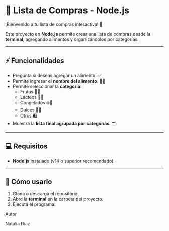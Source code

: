 #  🛒 Lista de Compras - Node.js

¡Bienvenido a tu lista de compras interactiva! 📝  

Este proyecto en **Node.js** permite crear una lista de compras desde la **terminal**, agregando alimentos y organizándolos por categorías.

---

## ⚡ Funcionalidades

- Pregunta si deseas agregar un alimento. ✅  
- Permite ingresar el **nombre del alimento**. 🍎🥛  
- Permite seleccionar la **categoría**:  
  - Frutas 🍌🍇  
  - Lácteos 🥛🧀  
  - Congelados ❄️🥶  
  - Dulces 🍬🍫  
  - Otros 🛍️  
- Muestra la **lista final agrupada por categorías**. 🗂️  

---

## 💻 Requisitos

- **Node.js** instalado (v14 o superior recomendado).

---

## 🚀 Cómo usarlo

1. Clona o descarga el repositorio.  
2. Abre la **terminal** en la carpeta del proyecto.  
3. Ejecuta el programa:


Autor

Natalia Díaz
